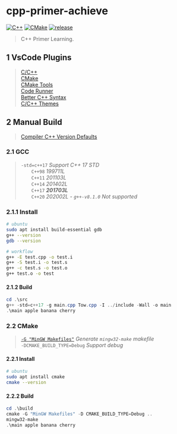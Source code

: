 # cpp-primer-achieve

[![C++](https://img.shields.io/badge/C++-17-brightgreen.svg?style=flat&logo=cplusplus)](https://isocpp.org)
[![CMake](https://img.shields.io/badge/CMake-3.10-brightgreen.svg?style=flat&logo=cmake)](https://cmake.org/cmake/help/v3.10)
[![release](https://img.shields.io/badge/release-1.0.0-blue.svg)](https://github.com/aaric/cpp-primer-achieve/releases)

> C++ Primer Learning.

## 1 VsCode Plugins

> [C/C++](https://marketplace.visualstudio.com/items?itemName=ms-vscode.cpptools)  
> [CMake](https://marketplace.visualstudio.com/items?itemName=twxs.cmake)  
> [CMake Tools](https://marketplace.visualstudio.com/items?itemName=ms-vscode.cmake-tools)  
> [Code Runner](https://marketplace.visualstudio.com/items?itemName=formulahendry.code-runner)  
> [Better C++ Syntax](https://marketplace.visualstudio.com/items?itemName=jeff-hykin.better-cpp-syntax)  
> [C/C++ Themes](https://marketplace.visualstudio.com/items?itemName=ms-vscode.cpptools-themes)

## 2 Manual Build

> [Compiler C++ Version Defaults](https://gist.github.com/ax3l/53db9fa8a4f4c21ecc5c4100c0d93c94)

### 2.1 GCC

> `-std=c++17` *Support C++ 17 STD*  
> &emsp;&emsp;`C++98` *199711L*  
> &emsp;&emsp;`C++11` *201103L*  
> &emsp;&emsp;`C++14` *201402L*  
> &emsp;&emsp;`C++17` ***201703L***  
> &emsp;&emsp;`C++20` *202002L - `g++-v8.1.0` Not supported*

### 2.1.1 Install

```bash
# ubuntu
sudo apt install build-essential gdb
g++ --version
gdb --version

# workflow
g++ -E test.cpp -o test.i
g++ -S test.i -o test.s
g++ -c test.s -o test.o
g++ test.o -o test
```

#### 2.1.2 Build

```powershell
cd .\src
g++ -std=c++17 -g main.cpp Tow.cpp -I ../include -Wall -o main
.\main apple banana cherry
```

### 2.2 CMake

> [`-G "MinGW Makefiles"`](https://cmake.org/cmake/help/v2.8.12/cmake.html#section_Generators) *Generate `mingw32-make` makefile*  
> `-DCMAKE_BUILD_TYPE=Debug` *Support debug*

#### 2.2.1 Install

```bash
# ubuntu
sudo apt install cmake
cmake --version
```

#### 2.2.2 Build

```powershell
cd .\build
cmake -G "MinGW Makefiles" -D CMAKE_BUILD_TYPE=Debug ..
mingw32-make
.\main apple banana cherry
```
